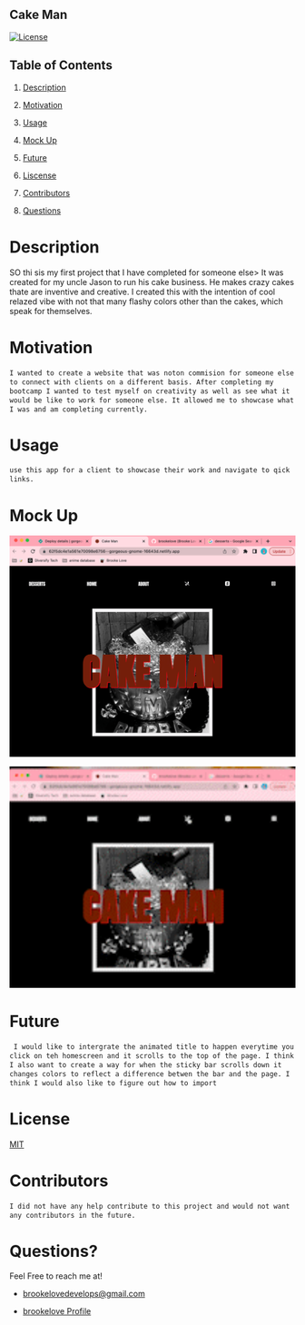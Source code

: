 ## Cake Man

[![License](https://img.shields.io/badge/License-MIT-lightblue.svg)](https://www.boost.org/LICENSE_1_0.txt)

## Table of Contents

1. [Description](#descript)

2. [Motivation](#motivation)

3. [Usage](#usage)

4. [Mock Up](#mock-up)

5. [Future](#future)

6. [Liscense](#license)

7. [Contributors](#contributors)

8. [Questions](#questions)

# Description

SO thi sis my first project that I have completed for someone else> It was created for my uncle Jason to run his cake business. He makes crazy cakes thate are inventive and creative. I created this with the intention of cool relazed vibe with not that many flashy colors other than the cakes, which speak for themselves.

# Motivation

    I wanted to create a website that was noton commision for someone else to connect with clients on a different basis. After completing my bootcamp I wanted to test myself on creativity as well as see what it would be like to work for someone else. It allowed me to showcase what I was and am completing currently.

# Usage

    use this app for a client to showcase their work and navigate to qick links.

# Mock Up

![Image of Cake Man](./screenShots/cakeManWeb.png)

<!-- ![Gif of Cake Man](./screenShots/cakeManVideo.gif) -->

<img src="./screenShots/cakeManVideo.gif" width="750" />

# Future

     I would like to intergrate the animated title to happen everytime you click on teh homescreen and it scrolls to the top of the page. I think I also want to create a way for when the sticky bar scrolls down it changes colors to reflect a difference betwen the bar and the page. I think I would also like to figure out how to import 

# License

[MIT](./LICENSE)

# Contributors

    I did not have any help contribute to this project and would not want any contributors in the future.

# Questions?

Feel Free to reach me at!

- [brookelovedevelops@gmail.com](brookelovedevelops@gmail.com)

- [brookelove Profile](!https://github.com/brookelove)
